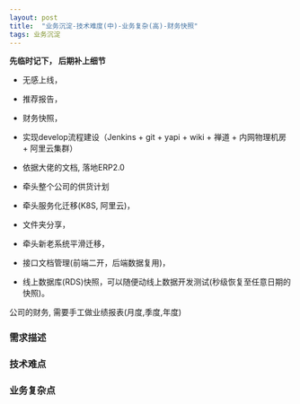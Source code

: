 ```yaml
---
layout: post
title:  "业务沉淀-技术难度(中)-业务复杂(高)-财务快照"
tags: 业务沉淀
---
```


**先临时记下， 后期补上细节**

- 无感上线， 

- 推荐报告， 

- 财务快照，

- 实现develop流程建设（Jenkins + git + yapi + wiki + 禅道 + 内网物理机房 + 阿里云集群）

- 依据大佬的文档, 落地ERP2.0

- 牵头整个公司的供货计划
  
- 牵头服务化迁移(K8S, 阿里云)，
 
- 文件夹分享，

- 牵头新老系统平滑迁移，

- 接口文档管理(前端二开，后端数据复用)， 

- 线上数据库(RDS)快照，可以随便动线上数据开发测试(秒级恢复至任意日期的快照)。

公司的财务, 需要手工做业绩报表(月度,季度,年度) 


### 需求描述


### 技术难点

### 业务复杂点


